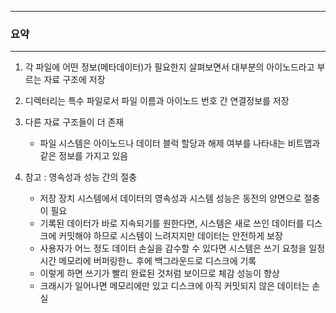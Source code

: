 -----
### 요약
-----
1. 각 파일에 어떤 정보(메타데이터)가 필요한지 살펴보면서 대부분의 아이노드라고 부르는 자료 구조에 저장
2. 디렉터리는 특수 파일로서 파일 이름과 아이노드 번호 간 연결정보를 저장
3. 다른 자료 구조들이 더 존재
   - 파일 시스템은 아이노드나 데이터 블럭 할당과 해제 여부를 나타내는 비트맵과 같은 정보를 가지고 있음

4. 참고 : 영속성과 성능 간의 절충
   - 저장 장치 시스템에서 데이터의 영속성과 시스템 성능은 동전의 양면으로 절충이 필요
   - 기록된 데이터가 바로 지속되기를 원한다면, 시스템은 새로 쓰인 데이터를 디스크에 커밋해야 하므로 시스템이 느려지지만 데이터는 안전하게 보장
   - 사용자가 어느 정도 데이터 손실을 감수할 수 있다면 시스템은 쓰기 요청을 일정 시간 메모리에 버퍼링한ㄴ 후에 백그라운드로 디스크에 기록
   - 이렇게 하면 쓰기가 빨리 완료된 것처럼 보이므로 체감 성능이 향상
   - 크래시가 일어나면 메모리에만 있고 디스크에 아직 커밋되지 않은 데이터는 손실
   

